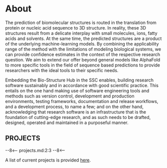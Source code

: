 # About
The prediction of biomolecular structures is routed in the translation from protein or nucleic acid sequence to 3D structure. In reality, these 3D structures result from a delicate interplay with small molecules, ions, fatty acids and solvents. At the same time, the predicted structures are a product of the underlying machine-learning models. By combining the applicability range of the method with the limitations of modeling biological systems, we can provide confidence estimates in the context of the respective research question. We aim to extend our offer beyond general models like AlphaFold to more specific tools in the field of sequence based predictions to provide researchers with the ideal tools to their specific needs. 

Embedding the Bio-Structure Hub in the SSC enables, building research software sustainably and in accordance with good scientific practice. This entails on the one hand making use of software engineering tools and methods such as version control, development and production environments, testing frameworks, documentation and release workflows, and a development process, to name a few; and on the other hand, acknowledging that research software is an infrastructure that is the foundation of cutting-edge research, and as such needs to be drafted, designed, operated and maintained in a purposeful manner.

## PROJECTS

--8<--
projects.md:2:3
--8<--

A list of current projects is provided [here](projects.md).